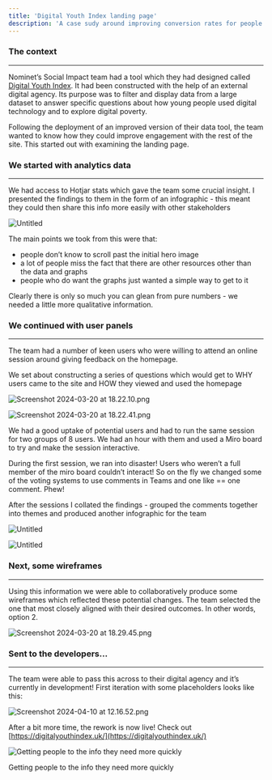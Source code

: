 ```yaml
---
title: 'Digital Youth Index landing page'
description: 'A case sudy around improving conversion rates for people arriving at the front door'
---
```


### The context

---

Nominet’s Social Impact team had a tool which they had designed called [Digital Youth Index](https://digitalyouthindex.uk/). It had been constructed with the help of an external digital agency. Its purpose was to filter and display data from a large dataset to answer specific questions about how young people used digital technology and to explore digital poverty.

Following the deployment of an improved version of their data tool, the team wanted to know how they could improve engagement with the rest of the site. This started out with examining the landing page.

### We started with analytics data

---

We had access to Hotjar stats which gave the team some crucial insight. I presented the findings to them in the form of an infographic  - this meant they could then share this info more easily with other stakeholders

![Untitled](/img/hotjar-infographic.png)

The main points we took from this were that:

- people don’t know to scroll past the initial hero image
- a lot of people miss the fact that there are other resources other than the data and graphs
- people who do want the graphs just wanted a simple way to get to it

Clearly there is only so much you can glean from pure numbers - we needed a little more qualitative information.

### We continued with user panels

---

The team had a number of keen users who were willing to attend an online session around giving feedback on the homepage.

We set about constructing a series of questions which would get to WHY users came to the site and HOW they viewed and used the homepage

![Screenshot 2024-03-20 at 18.22.10.png](/img/Screenshot_2024-03-20_at_18.22.10.png)

![Screenshot 2024-03-20 at 18.22.41.png](/img/Screenshot_2024-03-20_at_18.22.41.png)

We had a good uptake of potential users and had to run the same session for two groups of  8 users. We had an hour with them and used a Miro board to try and make the session interactive.

During the first session, we ran into disaster! Users who weren’t a full member of the miro board couldn’t interact! So on the fly we changed some of the voting systems to use comments in Teams and one like == one comment. Phew!

After the sessions I collated the findings - grouped the comments together into themes and produced another infographic for the team

![Untitled](/img/Untitled_1.png)

![Untitled](/img/Untitled_2.png)

### Next, some wireframes

---

Using this information we were able to collaboratively produce some wireframes which reflected these potential changes. The team selected the one that most closely aligned with their desired outcomes. In other words, option 2.

![Screenshot 2024-03-20 at 18.29.45.png](/img/Screenshot_2024-03-20_at_18.29.45.png)

### Sent to the developers...

---

The team were able to pass this across to their digital agency and it’s currently in development! First iteration with some placeholders looks like this:

![Screenshot 2024-04-10 at 12.16.52.png](/img/Screenshot_2024-04-10_at_12.16.52.png)

After a bit more time, the rework is now live! Check out [https://digitalyouthindex.uk/](https://digitalyouthindex.uk/)

![Getting people to the info they need more quickly](/img/Screenshot_2024-04-23_at_16.31.43.png)

Getting people to the info they need more quickly